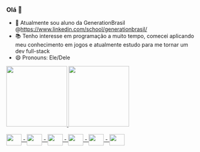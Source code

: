 ### Olá 👋

- 🌱 Atualmente sou aluno da GenerationBrasil @https://www.linkedin.com/school/generationbrasil/
- 📚 Tenho interesse em programação a muito tempo, comecei aplicando meu conhecimento em jogos e atualmente estudo para me tornar um dev full-stack
- 😄 Pronouns: Ele/Dele

<div>
  <a href="https://github.com/novaavos">
  <img height="160em" src="https://github-readme-stats.vercel.app/api?username=novaavos&show_icons=true&theme=material-palenight&include_all_commits=true&count_private=true"/>
  <img height="160em" src="https://github-readme-stats.vercel.app/api/top-langs/?username=novaavos&layout=compact&langs_count=16&theme=material-palenight"/>
</div>
<div style="display: inline_block"><br>
  <img align="center" height="30" width="40" src="https://cdn.jsdelivr.net/gh/devicons/devicon/icons/javascript/javascript-original.svg"> - 
  <img align="center" height="30" width="40" src="https://cdn.jsdelivr.net/gh/devicons/devicon/icons/java/java-original.svg"> - 
  <img align="center" height="30" width="40" src="https://cdn.jsdelivr.net/gh/devicons/devicon/icons/csharp/csharp-original.svg"> - 
  <img align="center" height="30" width="40" src="https://cdn.jsdelivr.net/gh/devicons/devicon/icons/xd/xd-plain.svg"> - 
  <img align="center" display="flex" left="50%" height="30" width="40" src="https://cdn.jsdelivr.net/gh/devicons/devicon/icons/docker/docker-plain-wordmark.svg"> -
  <img align="center" display="flex" left="50%" height="30" width="40" src="https://cdn.jsdelivr.net/gh/devicons/devicon/icons/react/react-original-wordmark.svg">
</div>
<br>
<br>
